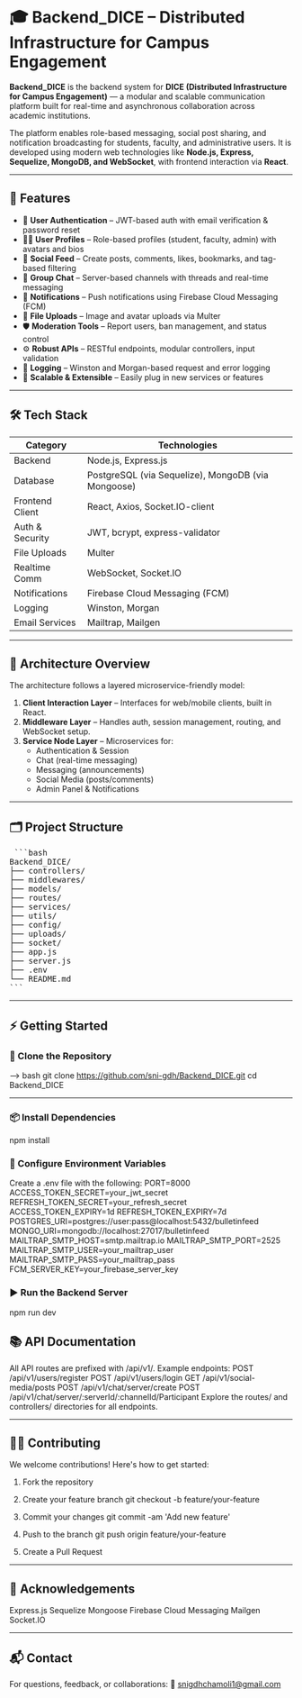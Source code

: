 # 🎓 Backend_DICE – Distributed Infrastructure for Campus Engagement

**Backend_DICE** is the backend system for **DICE (Distributed Infrastructure for Campus Engagement)** — a modular and scalable communication platform built for real-time and asynchronous collaboration across academic institutions.

The platform enables role-based messaging, social post sharing, and notification broadcasting for students, faculty, and administrative users. It is developed using modern web technologies like **Node.js, Express, Sequelize, MongoDB, and WebSocket**, with frontend interaction via **React**.

---

## 🚀 Features

- 🔐 **User Authentication** – JWT-based auth with email verification & password reset  
- 🧑‍🎓 **User Profiles** – Role-based profiles (student, faculty, admin) with avatars and bios  
- 📝 **Social Feed** – Create posts, comments, likes, bookmarks, and tag-based filtering  
- 💬 **Group Chat** – Server-based channels with threads and real-time messaging  
- 📣 **Notifications** – Push notifications using Firebase Cloud Messaging (FCM)  
- 📂 **File Uploads** – Image and avatar uploads via Multer  
- 🛡️ **Moderation Tools** – Report users, ban management, and status control  
- ⚙️ **Robust APIs** – RESTful endpoints, modular controllers, input validation  
- 📄 **Logging** – Winston and Morgan-based request and error logging  
- 🧩 **Scalable & Extensible** – Easily plug in new services or features  

---

## 🛠️ Tech Stack

| Category         | Technologies                                       |
|------------------|----------------------------------------------------|
| Backend          | Node.js, Express.js                                |
| Database         | PostgreSQL (via Sequelize), MongoDB (via Mongoose) |
| Frontend Client  | React, Axios, Socket.IO-client                     |
| Auth & Security  | JWT, bcrypt, express-validator                     |
| File Uploads     | Multer                                             |
| Realtime Comm    | WebSocket, Socket.IO                               |
| Notifications    | Firebase Cloud Messaging (FCM)                     |
| Logging          | Winston, Morgan                                    |
| Email Services   | Mailtrap, Mailgen                                  |

---

## 🧩 Architecture Overview

The architecture follows a layered microservice-friendly model:

1. **Client Interaction Layer** – Interfaces for web/mobile clients, built in React.
2. **Middleware Layer** – Handles auth, session management, routing, and WebSocket setup.
3. **Service Node Layer** – Microservices for:
   - Authentication & Session
   - Chat (real-time messaging)
   - Messaging (announcements)
   - Social Media (posts/comments)
   - Admin Panel & Notifications

---

## 🗂️ Project Structure
<pre> ```bash 
Backend_DICE/ 
├── controllers/ 
├── middlewares/ 
├── models/ 
├── routes/ 
├── services/ 
├── utils/ 
├── config/ 
├── uploads/ 
├── socket/ 
├── app.js 
├── server.js 
├── .env 
└── README.md 
``` </pre>


---

## ⚡ Getting Started

### 🔄 Clone the Repository

--> bash
 git clone https://github.com/sni-gdh/Backend_DICE.git
 cd Backend_DICE

---

### 📦 Install Dependencies
 npm install

### 🔐 Configure Environment Variables
 Create a .env file with the following:
 PORT=8000
 ACCESS_TOKEN_SECRET=your_jwt_secret
 REFRESH_TOKEN_SECRET=your_refresh_secret
 ACCESS_TOKEN_EXPIRY=1d
 REFRESH_TOKEN_EXPIRY=7d
 POSTGRES_URI=postgres://user:pass@localhost:5432/bulletinfeed
 MONGO_URI=mongodb://localhost:27017/bulletinfeed
 MAILTRAP_SMTP_HOST=smtp.mailtrap.io
 MAILTRAP_SMTP_PORT=2525
 MAILTRAP_SMTP_USER=your_mailtrap_user 
 MAILTRAP_SMTP_PASS=your_mailtrap_pass
 FCM_SERVER_KEY=your_firebase_server_key

### ▶️ Run the Backend Server
 npm run dev

## 📚 API Documentation
 All API routes are prefixed with /api/v1/.
 Example endpoints:
 POST   /api/v1/users/register
 POST   /api/v1/users/login
 GET    /api/v1/social-media/posts
 POST   /api/v1/chat/server/create
 POST   /api/v1/chat/server/:serverId/:channelId/Participant
 Explore the routes/ and controllers/ directories for all endpoints.

---

## 🧑‍💻 Contributing
We welcome contributions! Here's how to get started:
 1. Fork the repository

 2. Create your feature branch
 git checkout -b feature/your-feature

 3. Commit your changes
 git commit -am 'Add new feature'

 4. Push to the branch
 git push origin feature/your-feature

 5. Create a Pull Request

---

## 🙏 Acknowledgements
 Express.js
 Sequelize
 Mongoose
 Firebase Cloud Messaging
 Mailgen
 Socket.IO

---

## 📬 Contact
 For questions, feedback, or collaborations:
 📧 snigdhchamoli1@gmail.com
